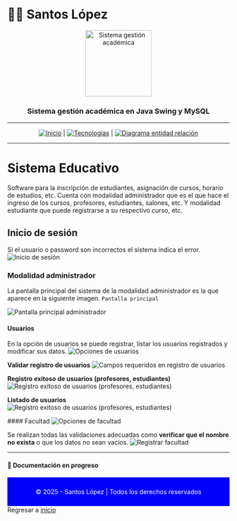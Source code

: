 # 🧑‍💻 Santos López 

<div align="center">
  <img src="imagen-proyecto/1.webp" alt="Sistema gestión académica" width="150"/>
  <h3>Sistema gestión académica en Java Swing y MySQL</h3>
  <!--p>
    <strong>Ingeniero de Software y Desarrollador Web</strong><br/>
    Especializado en desarrollo web full stack, apasionado por soluciones digitales.
  </p-->
</div>

---

<div align="center">
  <a href="README.md"><img src="https://img.shields.io/badge/-Inicio-007bff?logo=home&logoColor=fff" alt="Inicio"/></a> | 
  <a href="tecnologias.md"><img src="https://img.shields.io/badge/-Tecnologias-28a745?logo=project-diagram&logoColor=fff" alt="Tecnologías"/></a> |
  <!--a href="educacion.md"><img src="https://img.shields.io/badge/-Educación-ff6347?logo=tools&logoColor=fff" alt="Educación"/></a> |-->
  <a href="diagramaer.md"><img src="https://img.shields.io/badge/-Diagrama entidad relación-007bff?logo=envelope&logoColor=fff" alt="Diagrama entidad relación"/></a>
</div>

---

# Sistema Educativo
Software para la inscripción de estudiantes, asignación de cursos, horario de estudios,
etc. Cuenta con modalidad administrador que es el que hace el ingreso de los cursos, profesores, estudiantes, salones, etc.
Y modalidad estudiante que puede registrarse a su respectivo curso, etc. 

## Inicio de sesión
Si el usuario o password son incorrectos el sistema indica el error.
![Inicio de sesión](imagen-proyecto/1.webp)

### Modalidad administrador
La pantalla principal del sistema de la modalidad administrador es la que aparece en la siguiente imagen.
<code>Pantalla principal</code>

![Pantalla principal administrador](imagen-proyecto/2.webp)

#### Usuarios
En la opción de usuarios se puede registrar, listar los usuarios registrados y modificar sus datos.
![Opciones de usuarios](imagen-proyecto/3.webp)

**Validar registro de usuarios**
![Campos requeridos en registro de usuarios](imagen-proyecto/4.webp)

**Registro exitoso de usuarios (profesores, estudiantes)**
![Registro exitoso de usuarios (profesores, estudiantes)](imagen-proyecto/5.webp)

**Listado de usuarios**
![Registro exitoso de usuarios (profesores, estudiantes)](imagen-proyecto/6.webp)

#### Facultad
![Opciones de facultad](imagen-proyecto/7.webp)

Se realizan todas las validaciones adecuadas como **verificar que el nombre no exista** o que los datos no sean vacíos.
![Registrar facultad](imagen-proyecto/8.webp)

---

#### 📄 Documentación en progreso
<div align="center" style="background-color: blue; color: white; padding: 10px;">
  <p>© 2025 - Santos López | Todos los derechos reservados</p>
</div>
Regresar a <a href="https://github.com/santoslopez">inicio</a>
